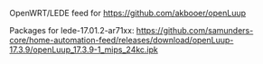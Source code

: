 OpenWRT/LEDE feed for https://github.com/akbooer/openLuup

Packages for lede-17.01.2-ar71xx: https://github.com/samunders-core/home-automation-feed/releases/download/openLuup-17.3.9/openLuup_17.3.9-1_mips_24kc.ipk
